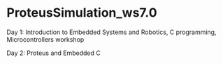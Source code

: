 # ProteusSimulation_ws7.0

Day 1: Introduction to Embedded Systems and Robotics, C programming, Microcontrollers workshop

Day 2: Proteus and Embedded C
